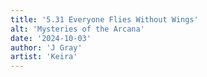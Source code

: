 ```yaml
---
title: '5.31 Everyone Flies Without Wings'
alt: 'Mysteries of the Arcana'
date: '2024-10-03'
author: 'J Gray'
artist: 'Keira'
---
```

